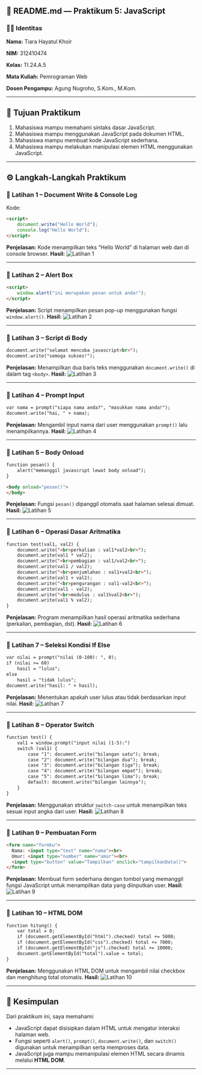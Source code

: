 ## 🧾 **README.md — Praktikum 5: JavaScript**

### 👩‍💻 Identitas

**Nama:** Tiara Hayatul Khoir

**NIM:** 312410474

**Kelas:** TI.24.A.5

**Mata Kuliah:** Pemrograman Web

**Dosen Pengampu:** Agung Nugroho, S.Kom., M.Kom.

---

## 🧠 **Tujuan Praktikum**

1. Mahasiswa mampu memahami sintaks dasar JavaScript.
2. Mahasiswa mampu menggunakan JavaScript pada dokumen HTML.
3. Mahasiswa mampu membuat kode JavaScript sederhana.
4. Mahasiswa mampu melakukan manipulasi elemen HTML menggunakan JavaScript.

---

## ⚙️ **Langkah-Langkah Praktikum**

### 🔹 **Latihan 1 – Document Write & Console Log**

Kode:

```html
<script>
    document.write("Hello World");
    console.log("Hello World");
</script>
```

**Penjelasan:**
Kode menampilkan teks “Hello World” di halaman web dan di console browser.
**Hasil:**
![Latihan 1](./screenshots/latihan1.png)

---

### 🔹 **Latihan 2 – Alert Box**

```html
<script>
    window.alert("ini merupakan pesan untuk anda!");
</script>
```

**Penjelasan:**
Script menampilkan pesan pop-up menggunakan fungsi `window.alert()`.
**Hasil:**
![Latihan 2](./screenshots/latihan2.png)

---

### 🔹 **Latihan 3 – Script di Body**

```html
document.write("selamat mencoba javascript<br>");
document.write("semoga sukses!");
```

**Penjelasan:**
Menampilkan dua baris teks menggunakan `document.write()` di dalam tag `<body>`.
**Hasil:**
![Latihan 3](./screenshots/latihan3.png)

---

### 🔹 **Latihan 4 – Prompt Input**

```html
var nama = prompt("siapa nama anda?", "masukkan nama anda!");
document.write("hai, " + nama);
```

**Penjelasan:**
Mengambil input nama dari user menggunakan `prompt()` lalu menampilkannya.
**Hasil:**
![Latihan 4](./screenshots/latihan4.png)

---

### 🔹 **Latihan 5 – Body Onload**

```html
function pesan() {
    alert("memanggil javascript lewat body onload");
}
```

```html
<body onload="pesan()">
</body>
```

**Penjelasan:**
Fungsi `pesan()` dipanggil otomatis saat halaman selesai dimuat.
**Hasil:**
![Latihan 5](./screenshots/latihan5.png)

---

### 🔹 **Latihan 6 – Operasi Dasar Aritmatika**

```html
function test(val1, val2) {
    document.write("<br>perkalian : val1*val2<br>");
    document.write(val1 * val2);
    document.write("<br>pembagian : val1/val2<br>");
    document.write(val1 / val2);
    document.write("<br>penjumlahan : val1+val2<br>");
    document.write(val1 + val2);
    document.write("<br>pengurangan : val1-val2<br>");
    document.write(val1 - val2);
    document.write("<br>modulus : val1%val2<br>");
    document.write(val1 % val2);
}
```

**Penjelasan:**
Program menampilkan hasil operasi aritmatika sederhana (perkalian, pembagian, dst).
**Hasil:**
![Latihan 6](./screenshots/latihan6.png)

---

### 🔹 **Latihan 7 – Seleksi Kondisi If Else**

```html
var nilai = prompt("nilai (0-100): ", 0);
if (nilai >= 60)
    hasil = "lulus";
else
    hasil = "tidak lulus";
document.write("hasil: " + hasil);
```

**Penjelasan:**
Menentukan apakah user lulus atau tidak berdasarkan input nilai.
**Hasil:**
![Latihan 7](./screenshots/latihan7.png)

---

### 🔹 **Latihan 8 – Operator Switch**

```html
function test() {
    val1 = window.prompt("input nilai (1-5):")
    switch (val1) {
        case "1": document.write("bilangan satu"); break;
        case "2": document.write("bilangan dua"); break;
        case "3": document.write("bilangan tiga"); break;
        case "4": document.write("bilangan empat"); break;
        case "5": document.write("bilangan lima"); break;
        default: document.write("bilangan lainnya");
    }
}
```

**Penjelasan:**
Menggunakan struktur `switch-case` untuk menampilkan teks sesuai input angka dari user.
**Hasil:**
![Latihan 8](./screenshots/latihan8.png)

---

### 🔹 **Latihan 9 – Pembuatan Form**

```html
<form name="formku">
  Nama: <input type="text" name="nama"><br>
  Umur: <input type="number" name="umur"><br>
  <input type="button" value="Tampilkan" onclick="tampilkanData()">
</form>
```

**Penjelasan:**
Membuat form sederhana dengan tombol yang memanggil fungsi JavaScript untuk menampilkan data yang diinputkan user.
**Hasil:**
![Latihan 9](./screenshots/latihan9.png)

---

### 🔹 **Latihan 10 – HTML DOM**

```html
function hitung() {
    var total = 0;
    if (document.getElementById("html").checked) total += 5000;
    if (document.getElementById("css").checked) total += 7000;
    if (document.getElementById("js").checked) total += 10000;
    document.getElementById("total").value = total;
}
```

**Penjelasan:**
Menggunakan HTML DOM untuk mengambil nilai checkbox dan menghitung total otomatis.
**Hasil:**
![Latihan 10](./screenshots/latihan10.png)

---

## 📸 **Kesimpulan**

Dari praktikum ini, saya memahami:

* JavaScript dapat disisipkan dalam HTML untuk mengatur interaksi halaman web.
* Fungsi seperti `alert()`, `prompt()`, `document.write()`, dan `switch()` digunakan untuk menampilkan serta memproses data.
* JavaScript juga mampu memanipulasi elemen HTML secara dinamis melalui **HTML DOM**.

---

